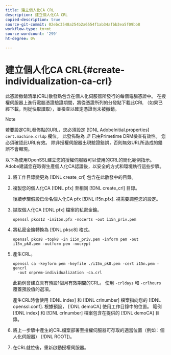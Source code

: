 ```yaml
---
title: 建立個人化CA CRL
description: 建立個人化CA CRL
copied-description: true
source-git-commit: 02ebc3548a254b2a6554f1ab34afbb3ea5f09bb8
workflow-type: tm+mt
source-wordcount: '299'
ht-degree: 0%

---
```


# 建立個人化CA CRL{#create-individualization-ca-crl}

此憑證撤銷清單(CRL)散發點包含在個人化伺服器所發行的每個電腦憑證中。 在授權伺服器上進行電腦憑證驗證期間，將從憑證所列的分發點下載此CRL （如果已經下載，則從快取讀取），並檢查以確定憑證尚未被撤銷。

>[!NOTE]
>
>若要設定CRL發佈點的URL，您必須設定 [!DNL AdobeInitial.properties] `cert.machine.crldp` 欄位。 此發佈點為 *非* 已由Primetime DRM檢查有效性。 您必須確認此URL有效。 除非授權伺服器出現驗證錯誤，否則無效URL所造成的錯誤不會顯現。

以下為使用OpenSSL建立您的授權伺服器可以使用的CRL的簡化範例指示。 Adobe建議您在取得生產個人化CA認證後，以安全的方式和環境執行這些步驟。

1. 將工作目錄變更為 [!DNL create_crl] 包含在此散發中的目錄。
1. 複製您的個人化CA [!DNL pfx] 至相同 [!DNL create_crl] 目錄。

   後續步驟假設已命名個人化CA pfx [!DNL i15n.pfx]. 視需要調整您的設定。
1. 擷取個人化CA [!DNL pfx] 檔案的私密金鑰。

   ```
   openssl pkcs12 -ini15n.pfx -nocerts -out i15n_priv.pem
   ```

1. 將私密金鑰轉換為 [!DNL pksc8] 格式。

   ```
   openssl pkcs8 -topk8 -in i15n_priv.pem -inform pem -out i15n_pk8.pem -outform pem -nocrypt
   ```

1. 產生CRL。

   ```
   openssl ca -keyform pem -keyfile ./i15n_pk8.pem -cert i15n.pem -gencrl  
     -out onprem-individualization -ca.crl
   ```

   此範例會建立具有預設1個月有效期間的CRL。 使用 `-crldays` 和 `-crlhours` 覆蓋預設值的選項。

   產生CRL時會使用 [!DNL index] 和 [!DNL crlnumber] 檔案指向您的 [!DNL openssl.conf]. 根據預設， [!DNL demoCA] 使用工作目錄中的位置。 範例 [!DNL index] 和 [!DNL crlnumber] 檔案包含在提供的 [!DNL demoCA] 目錄。

1. 將上一步驟中產生的CRL檔案部署至授權伺服器可存取的適當位置（例如：個人化伺服器） [!DNL ROOT])。
1. 在CRL就位後，重新啟動授權伺服器。
